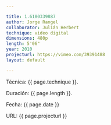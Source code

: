 ```yaml
---

title: 1.6180339887
author: Jorge Rangel
collaborator: Julián Herbert
technique: video digital
dimensions: 480p
length: 5'06"
year: 2010
projecturl: https://vimeo.com/39391488
layout: default

---
```


Técnica: {{ page.technique }}.

Duración: {{ page.length }}.

Fecha: {{ page.date }}

URL: {{ page.projecturl }}